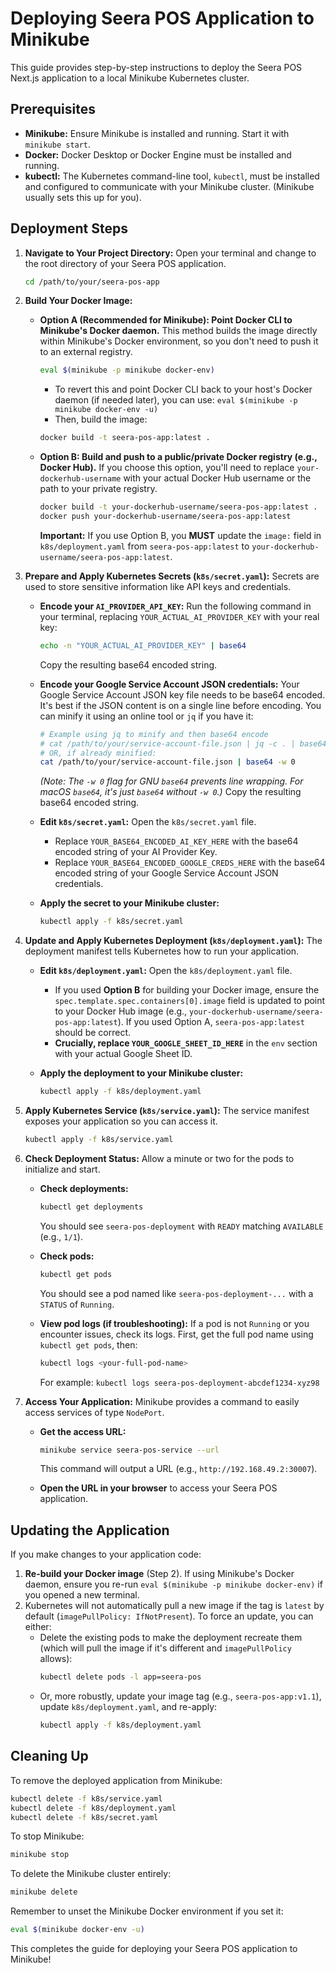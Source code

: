 
# Deploying Seera POS Application to Minikube

This guide provides step-by-step instructions to deploy the Seera POS Next.js application to a local Minikube Kubernetes cluster.

## Prerequisites

*   **Minikube:** Ensure Minikube is installed and running. Start it with `minikube start`.
*   **Docker:** Docker Desktop or Docker Engine must be installed and running.
*   **kubectl:** The Kubernetes command-line tool, `kubectl`, must be installed and configured to communicate with your Minikube cluster. (Minikube usually sets this up for you).

## Deployment Steps

1.  **Navigate to Your Project Directory:**
    Open your terminal and change to the root directory of your Seera POS application.
    ```bash
    cd /path/to/your/seera-pos-app
    ```

2.  **Build Your Docker Image:**

    *   **Option A (Recommended for Minikube): Point Docker CLI to Minikube's Docker daemon.**
        This method builds the image directly within Minikube's Docker environment, so you don't need to push it to an external registry.
        ```bash
        eval $(minikube -p minikube docker-env)
        ```
        *   To revert this and point Docker CLI back to your host's Docker daemon (if needed later), you can use: `eval $(minikube -p minikube docker-env -u)`
        *   Then, build the image:
        ```bash
        docker build -t seera-pos-app:latest .
        ```

    *   **Option B: Build and push to a public/private Docker registry (e.g., Docker Hub).**
        If you choose this option, you'll need to replace `your-dockerhub-username` with your actual Docker Hub username or the path to your private registry.
        ```bash
        docker build -t your-dockerhub-username/seera-pos-app:latest .
        docker push your-dockerhub-username/seera-pos-app:latest
        ```
        **Important:** If you use Option B, you **MUST** update the `image:` field in `k8s/deployment.yaml` from `seera-pos-app:latest` to `your-dockerhub-username/seera-pos-app:latest`.

3.  **Prepare and Apply Kubernetes Secrets (`k8s/secret.yaml`):**
    Secrets are used to store sensitive information like API keys and credentials.

    *   **Encode your `AI_PROVIDER_API_KEY`:**
        Run the following command in your terminal, replacing `YOUR_ACTUAL_AI_PROVIDER_KEY` with your real key:
        ```bash
        echo -n "YOUR_ACTUAL_AI_PROVIDER_KEY" | base64
        ```
        Copy the resulting base64 encoded string.

    *   **Encode your Google Service Account JSON credentials:**
        Your Google Service Account JSON key file needs to be base64 encoded. It's best if the JSON content is on a single line before encoding. You can minify it using an online tool or `jq` if you have it:
        ```bash
        # Example using jq to minify and then base64 encode
        # cat /path/to/your/service-account-file.json | jq -c . | base64 -w 0
        # OR, if already minified:
        cat /path/to/your/service-account-file.json | base64 -w 0
        ```
        *(Note: The `-w 0` flag for GNU `base64` prevents line wrapping. For macOS `base64`, it's just `base64` without `-w 0`.)*
        Copy the resulting base64 encoded string.

    *   **Edit `k8s/secret.yaml`:**
        Open the `k8s/secret.yaml` file.
        *   Replace `YOUR_BASE64_ENCODED_AI_KEY_HERE` with the base64 encoded string of your AI Provider Key.
        *   Replace `YOUR_BASE64_ENCODED_GOOGLE_CREDS_HERE` with the base64 encoded string of your Google Service Account JSON credentials.

    *   **Apply the secret to your Minikube cluster:**
        ```bash
        kubectl apply -f k8s/secret.yaml
        ```

4.  **Update and Apply Kubernetes Deployment (`k8s/deployment.yaml`):**
    The deployment manifest tells Kubernetes how to run your application.

    *   **Edit `k8s/deployment.yaml`:**
        Open the `k8s/deployment.yaml` file.
        *   If you used **Option B** for building your Docker image, ensure the `spec.template.spec.containers[0].image` field is updated to point to your Docker Hub image (e.g., `your-dockerhub-username/seera-pos-app:latest`). If you used Option A, `seera-pos-app:latest` should be correct.
        *   **Crucially, replace `YOUR_GOOGLE_SHEET_ID_HERE`** in the `env` section with your actual Google Sheet ID.

    *   **Apply the deployment to your Minikube cluster:**
        ```bash
        kubectl apply -f k8s/deployment.yaml
        ```

5.  **Apply Kubernetes Service (`k8s/service.yaml`):**
    The service manifest exposes your application so you can access it.
    ```bash
    kubectl apply -f k8s/service.yaml
    ```

6.  **Check Deployment Status:**
    Allow a minute or two for the pods to initialize and start.

    *   **Check deployments:**
        ```bash
        kubectl get deployments
        ```
        You should see `seera-pos-deployment` with `READY` matching `AVAILABLE` (e.g., `1/1`).

    *   **Check pods:**
        ```bash
        kubectl get pods
        ```
        You should see a pod named like `seera-pos-deployment-...` with a `STATUS` of `Running`.

    *   **View pod logs (if troubleshooting):**
        If a pod is not `Running` or you encounter issues, check its logs. First, get the full pod name using `kubectl get pods`, then:
        ```bash
        kubectl logs <your-full-pod-name>
        ```
        For example: `kubectl logs seera-pos-deployment-abcdef1234-xyz98`

7.  **Access Your Application:**
    Minikube provides a command to easily access services of type `NodePort`.

    *   **Get the access URL:**
        ```bash
        minikube service seera-pos-service --url
        ```
        This command will output a URL (e.g., `http://192.168.49.2:30007`).

    *   **Open the URL in your browser** to access your Seera POS application.

## Updating the Application

If you make changes to your application code:

1.  **Re-build your Docker image** (Step 2). If using Minikube's Docker daemon, ensure you re-run `eval $(minikube -p minikube docker-env)` if you opened a new terminal.
2.  Kubernetes will not automatically pull a new image if the tag is `latest` by default (`imagePullPolicy: IfNotPresent`). To force an update, you can either:
    *   Delete the existing pods to make the deployment recreate them (which will pull the image if it's different and `imagePullPolicy` allows):
        ```bash
        kubectl delete pods -l app=seera-pos
        ```
    *   Or, more robustly, update your image tag (e.g., `seera-pos-app:v1.1`), update `k8s/deployment.yaml`, and re-apply:
        ```bash
        kubectl apply -f k8s/deployment.yaml
        ```

## Cleaning Up

To remove the deployed application from Minikube:

```bash
kubectl delete -f k8s/service.yaml
kubectl delete -f k8s/deployment.yaml
kubectl delete -f k8s/secret.yaml
```

To stop Minikube:
```bash
minikube stop
```
To delete the Minikube cluster entirely:
```bash
minikube delete
```
Remember to unset the Minikube Docker environment if you set it:
```bash
eval $(minikube docker-env -u)
```

This completes the guide for deploying your Seera POS application to Minikube!
